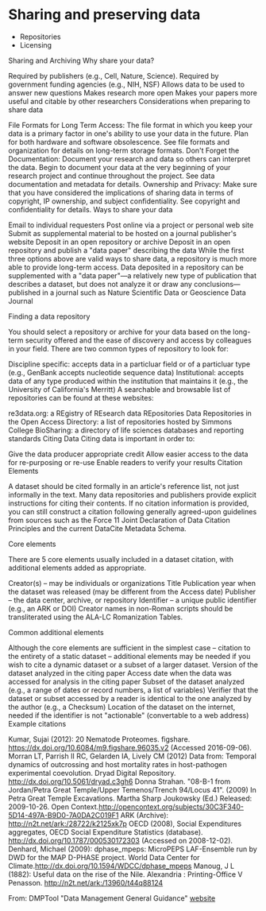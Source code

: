 # Sharing and preserving data
- Repositories
- Licensing


Sharing and Archiving
Why share your data?

Required by publishers (e.g., Cell, Nature, Science).
Required by government funding agencies (e.g., NIH, NSF)
Allows data to be used to answer new questions
Makes research more open
Makes your papers more useful and citable by other researchers
Considerations when preparing to share data

File Formats for Long Term Access: The file format in which you keep your data is a primary factor in one's ability to use your data in the future. Plan for both hardware and software obsolescence. See file formats and organization for details on long-term storage formats.
Don't Forget the Documentation: Document your research and data so others can interpret the data. Begin to document your data at the very beginning of your research project and continue throughout the project. See data documentation and metadata for details.
Ownership and Privacy: Make sure that you have considered the implications of sharing data in terms of copyright, IP ownership, and subject confidentiality. See copyright and confidentiality for details.
Ways to share your data

Email to individual requesters
Post online via a project or personal web site
Submit as supplemental material to be hosted on a journal publisher's website
Deposit in an open repository or archive
Deposit in an open repository and publish a "data paper" describing the data
While the first three options above are valid ways to share data, a repository is much more able to provide long-term access. Data deposited in a repository can be supplemented with a "data paper"—a relatively new type of publication that describes a dataset, but does not analyze it or draw any conclusions—published in a journal such as Nature Scientific Data or Geoscience Data Journal

Finding a data repository

You should select a repository or archive for your data based on the long-term security offered and the ease of discovery and access by colleagues in your field. There are two common types of repository to look for:

Discipline specific: accepts data in a particluar field or of a particluar type (e.g., GenBank accepts nucleotide sequence data)
Institutional: accepts data of any type produced within the institution that maintains it (e.g., the University of California's Merritt)
A searchable and browsable list of repositories can be found at these websites:

re3data.org: a REgistry of REsearch data REpositories
Data Repositories in the Open Access Directory: a list of repositories hosted by Simmons College
BioSharing: a directory of life sciences databases and reporting standards
Citing Data
Citing data is important in order to:

Give the data producer appropriate credit
Allow easier access to the data for re-purposing or re-use
Enable readers to verify your results
Citation Elements

A dataset should be cited formally in an article's reference list, not just informally in the text. Many data repositories and publishers provide explicit instructions for citing their contents. If no citation information is provided, you can still construct a citation following generally agreed-upon guidelines from sources such as the Force 11 Joint Declaration of Data Citation Principles and the current DataCite Metadata Schema.

Core elements

There are 5 core elements usually included in a dataset citation, with additional elements added as appropriate.

Creator(s) – may be individuals or organizations
Title
Publication year when the dataset was released (may be different from the Access date)
Publisher – the data center, archive, or repository
Identifier – a unique public identifier (e.g., an ARK or DOI)
Creator names in non-Roman scripts should be transliterated using the ALA-LC Romanization Tables.

Common additional elements

Although the core elements are sufficient in the simplest case – citation to the entirety of a static dataset – additional elements may be needed if you wish to cite a dynamic dataset or a subset of a larger dataset. 
Version of the dataset analyzed in the citing paper
Access date when the data was accessed for analysis in the citing paper
Subset of the dataset analyzed (e.g., a range of dates or record numbers, a list of variables)
Verifier that the dataset or subset accessed by a reader is identical to the one analyzed by the author (e.g., a Checksum)
Location of the dataset on the internet, needed if the identifier is not "actionable" (convertable to a web address)
Example citations

Kumar, Sujai (2012): 20 Nematode Proteomes. figshare. https://dx.doi.org/10.6084/m9.figshare.96035.v2 (Accessed 2016-09-06).
Morran LT, Parrish II RC, Gelarden IA, Lively CM (2012) Data from: Temporal dynamics of outcrossing and host mortality rates in host-pathogen experimental coevolution. Dryad Digital Repository. http://dx.doi.org/10.5061/dryad.c3gh6
Donna Strahan. "08-B-1 from Jordan/Petra Great Temple/Upper Temenos/Trench 94/Locus 41". (2009) In Petra Great Temple Excavations. Martha Sharp Joukowsky (Ed.) Released: 2009-10-26. Open Context.http://opencontext.org/subjects/30C3F340-5D14-497A-B9D0-7A0DA2C019F1 ARK (Archive): http://n2t.net/ark:/28722/k2125xk7p
OECD (2008), Social Expenditures aggregates, OECD Social Expenditure Statistics (database). http://dx.doi.org/10.1787/000530172303 (Accessed on 2008-12-02).
Denhard, Michael (2009): dphase_mpeps: MicroPEPS LAF-Ensemble run by DWD for the MAP D-PHASE project. World Data Center for Climate.http://dx.doi.org/10.1594/WDCC/dphase_mpeps
Manoug, J L (1882): Useful data on the rise of the Nile. Alexandria : Printing-Office V Penasson. http://n2t.net/ark:/13960/t44q88124

From: DMPTool "Data Management General Guidance" [website](https://dmptool.org/dm_guidance)